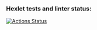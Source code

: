 ### Hexlet tests and linter status:
[![Actions Status](https://github.com/Xezed/python-project-lvl2/workflows/hexlet-check/badge.svg)](https://github.com/Xezed/python-project-lvl2/actions)